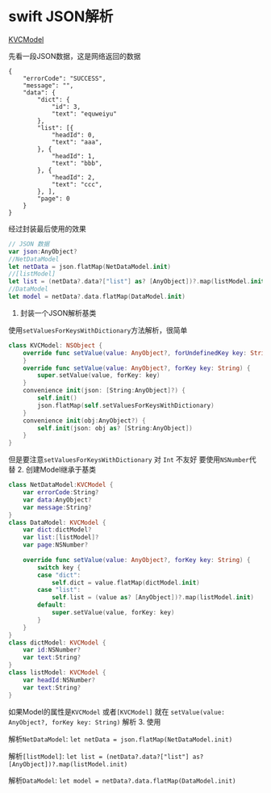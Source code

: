 # swift JSON解析

[KVCModel](https://github.com/equweiyu/KVCModel)

先看一段JSON数据，这是网络返回的数据

	{
	    "errorCode": "SUCCESS",
	    "message": "",
	    "data": {
	        "dict": {
	            "id": 3,
	            "text": "equweiyu"
	        },
	        "list": [{
	            "headId": 0,
	            "text": "aaa",
	        }, {
	            "headId": 1,
	            "text": "bbb",
	        }, {
	            "headId": 2,
	            "text": "ccc",
	        }, ],
	        "page": 0
	    }
	}


经过封装最后使用的效果

```swift
// JSON 数据
var json:AnyObject?
//NetDataModel 
let netData = json.flatMap(NetDataModel.init)
//[listModel]
let list = (netData?.data?["list"] as? [AnyObject])?.map(listModel.init)
//DataModel
let model = netData?.data.flatMap(DataModel.init)
```

1. 封装一个JSON解析基类

使用`setValuesForKeysWithDictionary`方法解析，很简单

```swift
class KVCModel: NSObject {
    override func setValue(value: AnyObject?, forUndefinedKey key: String) {
    }
    override func setValue(value: AnyObject?, forKey key: String) {
        super.setValue(value, forKey: key)
    }
    convenience init(json: [String:AnyObject]?) {
        self.init()
        json.flatMap(self.setValuesForKeysWithDictionary)
    }
    convenience init(obj:AnyObject?) {
        self.init(json: obj as? [String:AnyObject])
    }
}
```
但是要注意`setValuesForKeysWithDictionary` 对 `Int` 不友好 要使用`NSNumber`代替
2. 创建Model继承于基类

```swift
class NetDataModel:KVCModel {
    var errorCode:String?
    var data:AnyObject?
    var message:String?
}
class DataModel: KVCModel {
    var dict:dictModel?
    var list:[listModel]?
    var page:NSNumber?
    
    override func setValue(value: AnyObject?, forKey key: String) {
        switch key {
        case "dict":
            self.dict = value.flatMap(dictModel.init)
        case "list":
            self.list = (value as? [AnyObject])?.map(listModel.init)
        default:
            super.setValue(value, forKey: key)
        }
    }
}
class dictModel: KVCModel {
    var id:NSNumber?
    var text:String?
}
class listModel: KVCModel {
    var headId:NSNumber?
    var text:String?
}
```
如果Model的属性是`KVCModel` 或者`[KVCModel]` 就在 `setValue(value: AnyObject?, forKey key: String)` 解析
3. 使用

解析`NetDataModel`:
	`let netData = json.flatMap(NetDataModel.init)`

解析`[listModel]`:
	`let list = (netData?.data?["list"] as? [AnyObject])?.map(listModel.init)`

解析`DataModel`:
	`let model = netData?.data.flatMap(DataModel.init)`


